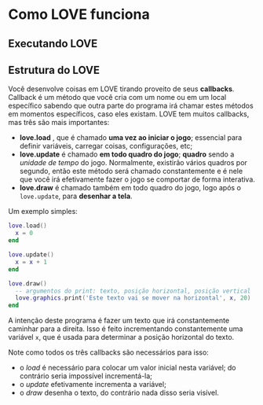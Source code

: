 # Como LOVE funciona

## Executando LOVE

## Estrutura do LOVE

Você desenvolve coisas em LOVE tirando proveito de seus __callbacks__. Callback é um método que você cria com um nome ou em um local específico sabendo que outra parte do programa irá chamar estes métodos em momentos específicos, caso eles existam. LOVE tem muitos callbacks, mas três são mais importantes:

* __love.load__ , que é chamado __uma vez ao iniciar o jogo__; essencial para definir variáveis, carregar coisas, configurações, etc;
* __love.update__ é chamado __em todo quadro do jogo__; __quadro__ sendo a _unidade de tempo_ do jogo. Normalmente, existirão vários quadros por segundo, então este método será chamado constantemente e é nele que você irá efetivamente fazer o jogo se comportar de forma interativa.
* __love.draw__ é chamado também em todo quadro do jogo, logo após o `love.update`, para __desenhar a tela__.

Um exemplo simples:

```lua
love.load()
  x = 0
end

love.update()
  x = x + 1
end

love.draw()
  -- argumentos do print: texto, posição horizontal, posição vertical
  love.graphics.print('Este texto vai se mover na horizontal', x, 20)
end
```
A intenção deste programa é fazer um texto que irá constantemente caminhar para a direita. Isso é feito incrementando constantemente uma variável `x`, que é usada para determinar a posição horizontal do texto.

Note como todos os três callbacks são necessários para isso:

* o _load_ é necessário para colocar um valor inicial nesta variável; do contrário seria impossível incrementá-la;
* o _update_ efetivamente incrementa a variável;
* o _draw_ desenha o texto, do contrário nada disso seria visível.
